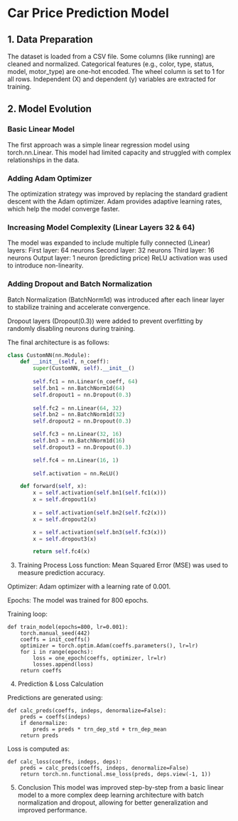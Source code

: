 # Car Price Prediction Model

## 1. Data Preparation

The dataset is loaded from a CSV file.
Some columns (like running) are cleaned and normalized.
Categorical features (e.g., color, type, status, model, motor_type) are one-hot encoded.
The wheel column is set to 1 for all rows.
Independent (X) and dependent (y) variables are extracted for training.

## 2. Model Evolution

### Basic Linear Model

The first approach was a simple linear regression model using torch.nn.Linear.
This model had limited capacity and struggled with complex relationships in the data.

### Adding Adam Optimizer

The optimization strategy was improved by replacing the standard gradient descent with the Adam optimizer.
Adam provides adaptive learning rates, which help the model converge faster.

### Increasing Model Complexity (Linear Layers 32 & 64)

The model was expanded to include multiple fully connected (Linear) layers:
First layer: 64 neurons
Second layer: 32 neurons
Third layer: 16 neurons
Output layer: 1 neuron (predicting price)
ReLU activation was used to introduce non-linearity.

### Adding Dropout and Batch Normalization

Batch Normalization (BatchNorm1d) was introduced after each linear layer to stabilize training and accelerate convergence.

Dropout layers (Dropout(0.3)) were added to prevent overfitting by randomly disabling neurons during training.

The final architecture is as follows:

```python
class CustomNN(nn.Module):
    def __init__(self, n_coeff):
        super(CustomNN, self).__init__()
        
        self.fc1 = nn.Linear(n_coeff, 64)
        self.bn1 = nn.BatchNorm1d(64)  
        self.dropout1 = nn.Dropout(0.3) 
        
        self.fc2 = nn.Linear(64, 32)
        self.bn2 = nn.BatchNorm1d(32)
        self.dropout2 = nn.Dropout(0.3)

        self.fc3 = nn.Linear(32, 16)
        self.bn3 = nn.BatchNorm1d(16)
        self.dropout3 = nn.Dropout(0.3)

        self.fc4 = nn.Linear(16, 1) 
        
        self.activation = nn.ReLU()  

    def forward(self, x):
        x = self.activation(self.bn1(self.fc1(x)))
        x = self.dropout1(x)
        
        x = self.activation(self.bn2(self.fc2(x)))
        x = self.dropout2(x)

        x = self.activation(self.bn3(self.fc3(x)))
        x = self.dropout3(x)

        return self.fc4(x)
```
3. Training Process
Loss function: Mean Squared Error (MSE) was used to measure prediction accuracy.

Optimizer: Adam optimizer with a learning rate of 0.001.

Epochs: The model was trained for 800 epochs.

Training loop:

```
def train_model(epochs=800, lr=0.001):
    torch.manual_seed(442)
    coeffs = init_coeffs()
    optimizer = torch.optim.Adam(coeffs.parameters(), lr=lr)
    for i in range(epochs): 
        loss = one_epoch(coeffs, optimizer, lr=lr)
        losses.append(loss)
    return coeffs
```
4. Prediction & Loss Calculation

Predictions are generated using:

```
def calc_preds(coeffs, indeps, denormalize=False):
    preds = coeffs(indeps)
    if denormalize:
        preds = preds * trn_dep_std + trn_dep_mean
    return preds
```

Loss is computed as:

```
def calc_loss(coeffs, indeps, deps): 
    preds = calc_preds(coeffs, indeps, denormalize=False)
    return torch.nn.functional.mse_loss(preds, deps.view(-1, 1))
```

5. Conclusion
This model was improved step-by-step from a basic linear model to a more complex deep learning architecture with batch normalization and dropout, allowing for better generalization and improved performance.

